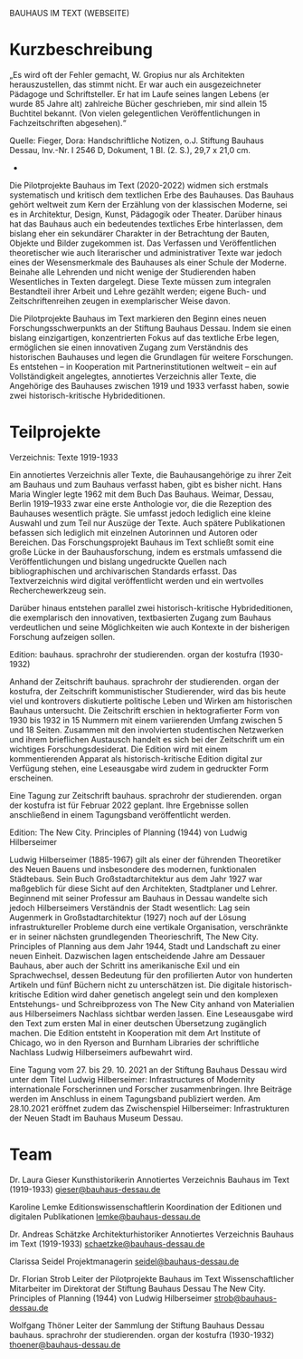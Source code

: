 BAUHAUS IM TEXT (WEBSEITE)


# Kurzbeschreibung

„Es wird oft der Fehler gemacht, W. Gropius nur als Architekten herauszustellen, das stimmt nicht. 
Er war auch ein ausgezeichneter Pädagoge und Schriftsteller. Er hat im Laufe seines langen Lebens 
(er wurde 85 Jahre alt) zahlreiche Bücher geschrieben, mir sind allein 15 Buchtitel bekannt. 
(Von vielen gelegentlichen Veröffentlichungen in Fachzeitschriften abgesehen).“

Quelle: Fieger, Dora: Handschriftliche Notizen, o.J. 
Stiftung Bauhaus Dessau, Inv.-Nr. I 2546 D, Dokument, 1 Bl. (2. S.), 29,7 x 21,0 cm.

*

Die Pilotprojekte Bauhaus im Text (2020-2022) widmen sich erstmals systematisch und kritisch dem textlichen Erbe
des Bauhauses. Das Bauhaus gehört weltweit zum Kern der Erzählung von der klassischen Moderne, sei es 
in Architektur, Design, Kunst, Pädagogik oder Theater. Darüber hinaus hat das Bauhaus auch ein bedeutendes textliches Erbe 
hinterlassen, dem bislang eher ein sekundärer Charakter in der Betrachtung der Bauten, Objekte 
und Bilder zugekommen ist. Das Verfassen und Veröffentlichen theoretischer wie auch literarischer und administrativer Texte war jedoch eines 
der Wesensmerkmale des Bauhauses als einer Schule der Moderne. Beinahe alle Lehrenden und nicht wenige der Studierenden haben 
Wesentliches in Texten dargelegt. Diese Texte müssen zum integralen Bestandteil ihrer Arbeit und Lehre gezählt werden; eigene 
Buch- und Zeitschriftenreihen zeugen in exemplarischer Weise davon. 

Die Pilotprojekte Bauhaus im Text markieren den Beginn eines neuen Forschungsschwerpunkts an der Stiftung Bauhaus Dessau. 
Indem sie einen bislang einzigartigen, konzentrierten Fokus auf das textliche Erbe legen, ermöglichen sie einen innovativen 
Zugang zum Verständnis des historischen Bauhauses und legen die Grundlagen für weitere Forschungen. Es entstehen – in 
Kooperation mit Partnerinstitutionen weltweit – ein auf Vollständigkeit angelegtes, annotiertes Verzeichnis aller Texte, 
die Angehörige des Bauhauses zwischen 1919 und 1933 verfasst haben, sowie zwei historisch-kritische Hybrideditionen. 


# Teilprojekte

Verzeichnis: Texte 1919-1933

Ein annotiertes Verzeichnis aller Texte, die Bauhausangehörige zu ihrer Zeit am Bauhaus und zum Bauhaus verfasst 
haben, gibt es bisher nicht. Hans Maria Wingler legte 1962 mit dem Buch Das Bauhaus. Weimar, Dessau, Berlin 1919–1933 
zwar eine erste Anthologie vor, die die Rezeption des Bauhauses wesentlich prägte. Sie umfasst jedoch lediglich eine kleine Auswahl 
und zum Teil nur Auszüge der Texte. Auch spätere Publikationen befassen sich lediglich mit einzelnen Autorinnen und Autoren oder 
Bereichen. Das Forschungsprojekt Bauhaus im Text schließt somit eine große Lücke in der Bauhausforschung, indem es 
erstmals umfassend die Veröffentlichungen und bislang ungedruckte Quellen nach bibliographischen und archivarischen Standards erfasst. 
Das Textverzeichnis wird digital veröffentlicht werden und ein wertvolles Recherchewerkzeug sein.

Darüber hinaus entstehen parallel zwei historisch-kritische Hybrideditionen, die exemplarisch den 
innovativen, textbasierten Zugang zum Bauhaus verdeutlichen und seine Möglichkeiten wie auch Kontexte in der bisherigen 
Forschung aufzeigen sollen.


Edition: bauhaus. sprachrohr der studierenden. organ der kostufra (1930-1932)

Anhand der Zeitschrift bauhaus. sprachrohr der studierenden. organ der kostufra, der Zeitschrift kommunistischer 
Studierender, wird das bis heute viel und kontrovers diskutierte politische Leben und Wirken am historischen Bauhaus 
untersucht. Die Zeitschrift erschien in hektografierter Form von 1930 bis 1932 in 15 Nummern mit einem variierenden 
Umfang zwischen 5 und 18 Seiten. Zusammen mit den involvierten studentischen Netzwerken und ihrem brieflichen Austausch 
handelt es sich bei der Zeitschrift um ein wichtiges Forschungsdesiderat. Die Edition wird mit einem kommentierenden Apparat als historisch-kritische 
Edition digital zur Verfügung stehen, eine Leseausgabe wird zudem in gedruckter Form erscheinen. 

Eine Tagung zur Zeitschrift bauhaus. sprachrohr der studierenden. organ der kostufra ist für Februar 2022 geplant. Ihre Ergebnisse sollen anschließend
in einem Tagungsband veröffentlicht werden.


Edition: The New City. Principles of Planning (1944) von Ludwig Hilberseimer

Ludwig Hilberseimer (1885-1967) gilt als einer der führenden Theoretiker des Neuen Bauens und insbesondere des modernen, 
funktionalen Städtebaus. Sein Buch Großstadtarchitektur aus dem Jahr 1927 war maßgeblich für diese Sicht auf den Architekten, 
Stadtplaner und Lehrer. Beginnend mit seiner Professur am Bauhaus in Dessau wandelte sich jedoch Hilberseimers Verständnis der 
Stadt wesentlich: Lag sein Augenmerk in Großstadtarchitektur (1927) noch auf der Lösung infrastruktureller Probleme durch eine 
vertikale Organisation, verschränkte er in seiner nächsten grundlegenden Theorieschrift, The New City. Principles of Planning aus 
dem Jahr 1944, Stadt und Landschaft zu einer neuen Einheit. Dazwischen lagen entscheidende Jahre am Dessauer Bauhaus, aber auch 
der Schritt ins amerikanische Exil und ein Sprachwechsel, dessen Bedeutung für den profilierten Autor von hunderten Artikeln und fünf Büchern nicht 
zu unterschätzen ist. Die digitale historisch-kritische Edition wird daher genetisch angelegt sein und den komplexen 
Entstehungs- und Schreibprozess von The New City anhand von Materialien aus Hilberseimers Nachlass sichtbar werden lassen. Eine Leseausgabe wird den Text 
zum ersten Mal in einer deutschen Übersetzung zugänglich machen. Die Edition entsteht in Kooperation mit dem Art Institute
of Chicago, wo in den Ryerson and Burnham Libraries der schriftliche Nachlass Ludwig Hilberseimers aufbewahrt wird.

Eine Tagung vom 27. bis 29. 10. 2021 an der Stiftung Bauhaus Dessau wird unter dem Titel Ludwig Hilberseimer: Infrastructures of 
Modernity internationale Forscherinnen und Forscher zusammenbringen. Ihre Beiträge werden im Anschluss in einem Tagungsband publiziert werden. 
Am 28.10.2021 eröffnet zudem das Zwischenspiel Hilberseimer: Infrastrukturen der Neuen Stadt im Bauhaus Museum Dessau.


# Team

Dr. Laura Gieser
Kunsthistorikerin
Annotiertes Verzeichnis Bauhaus im Text (1919-1933)
gieser@bauhaus-dessau.de

Karoline Lemke
Editionswissenschaftlerin
Koordination der Editionen und digitalen Publikationen
lemke@bauhaus-dessau.de

Dr. Andreas Schätzke
Architekturhistoriker
Annotiertes Verzeichnis Bauhaus im Text (1919-1933)
schaetzke@bauhaus-dessau.de

Clarissa Seidel
Projektmanagerin
seidel@bauhaus-dessau.de

Dr. Florian Strob
Leiter der Pilotprojekte Bauhaus im Text
Wissenschaftlicher Mitarbeiter im Direktorat der Stiftung Bauhaus Dessau
The New City. Principles of Planning (1944) von Ludwig Hilberseimer
strob@bauhaus-dessau.de

Wolfgang Thöner
Leiter der Sammlung der Stiftung Bauhaus Dessau
bauhaus. sprachrohr der studierenden. organ der kostufra (1930-1932)
thoener@bauhaus-dessau.de


